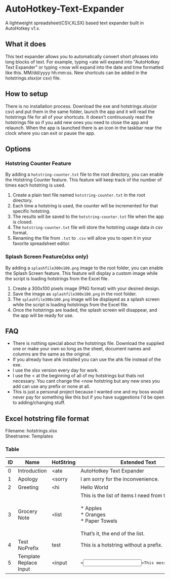 # AutoHotkey-Text-Expander
A lightweight spreadsheet(CSV,XLSX) based text expander built in AutoHotkey v1.x.

## What it does
This text expander allows you to automatically convert short phrases into long blocks of text. For example, typing <ate will expand into "AutoHotkey Text Expander" or typing <now will expand into the date and time formatted like this. MM/dd/yyyy hh:mm:ss. New shortcuts can be added in the hotstrings.xlsx(or csv) file.

## How to setup
There is no installation process. Download the exe and hotstrings.xlsx(or csv) and put them in the same folder, launch the app and it will read the hotstrings file for all of your shortcuts. It doesn't continuously read the hotstrings file so if you add new ones you need to close the app and relaunch. When the app is launched there is an icon in the taskbar near the clock where you can exit or pause the app.

## Options

### Hotstring Counter Feature
By adding a `hotstring-counter.txt` file to the root directory, you can enable the Hotstring Counter feature. This feature will keep track of the number of times each hotstring is used.

1. Create a plain text file named `hotstring-counter.txt` in the root directory.
2. Each time a hotstring is used, the counter will be incremented for that specific hotstring.
3. The results will be saved to the `hotstring-counter.txt` file when the app is closed.
4. The `hotstring-counter.txt` file will store the hotstring usage data in csv format. 
5. Renaming the file from `.txt` to `.csv` will allow you to open it in your favorite spreadsheet editor. 

### Splash Screen Feature(xlsx only)
By adding a `splashfile300x100.png` image to the root folder, you can enable the Splash Screen feature. This feature will display a custom image while the script is loading hotstrings from the Excel file.
1. Create a 300x100 pixels image (PNG format) with your desired design.
2. Save the image as `splashfile300x100.png` in the root folder.
3. The `splashfile300x100.png` image will be displayed as a splash screen while the script is loading hotstrings from the Excel file.
4. Once the hotstrings are loaded, the splash screen will disappear, and the app will be ready for use.

## FAQ
* There is nothing special about the hotstrings file. Download the supplied one or make your own so long as the sheet, document names and columns are the same as the original.
* If you already have ahk installed you can use the ahk file instead of the exe. 
* I use the xlsx version every day for work.
* I use the < at the beginning of all of my hotstrings but thats not necessary. You cant change the <now hotstring but any new ones you add can use any prefix or none at all.
* This is just a personal project because I wanted one and my boss would never pay for something like this but if you have suggestions I'd be open to adding/changing stuff. 

## Excel hotstring file format

Filename: hotstrings.xlsx  
Sheetname: Templates  

### Table
| ID | Name | HotString | Extended Text |
| -- | ---- | --------- | ------------- |
| 0 | Introduction | <ate | AutoHotkey Text Expander |
| 1 | Apology | <sorry | I am sorry for the inconvenience. |
| 2 | Greeting | <hi | Hello World |
| 3 | Grocery Note | <list | This is the list of items I need from the store.<br><br>    \* Apples<br>    \* Oranges<br>    \* Paper Towels<br><br>That’s it, the end of the list. |
| 4 | Test NoPrefix | test | This is a hotstring without a prefix. |
| 5 | Template Replace Input | <input | <pre><<input>>This message is for <<template>>. We are trying to reach <<template>> about their cars extended warranty.</pre> |


## CSV hotstring file format

Filename: hotstrings.csv

### Table
| HotString | Extended Text |
| --------- | ------------- |
| <ate | AutoHotkey Text Expander |
| <sorry | I am sorry for the inconvenience. |
| <hi | Hello World |
| <list | This is the list of items I need from the store.<br><br>    \* Apples<br>    \* Oranges<br>    \* Paper Towels<br><br>That’s it, the end of the list. |
| test | This is a hotstring without a prefix. |
| <input | <pre><<input>>This message is for <<template>>. We are trying to reach <<template>> about their cars extended warranty.</pre> |
